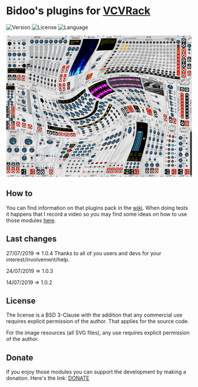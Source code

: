 # Bidoo's plugins for [VCVRack](https://vcvrack.com)

<!-- Version and License Badges -->
![Version](https://img.shields.io/badge/version-1.0.3-green.svg?style=flat-square)
![License](https://img.shields.io/badge/license-BSD3-blue.svg?style=flat-square)
![Language](https://img.shields.io/badge/language-C++-yellow.svg?style=flat-square)

![pack](/images/pack.png?raw=true "pack")

## How to

You can find information on that plugins pack in the [wiki](https://github.com/sebastien-bouffier/Bidoo/wiki). When doing tests it happens that I record a video so you may find some ideas on how to use those modules [here](https://www.youtube.com/bidoo).

## Last changes

27/07/2019 => 1.0.4 Thanks to all of you users and devs for your interest/involvement/help.

24/07/2019 => 1.0.3

14/07/2019 => 1.0.2

## License

The license is a BSD 3-Clause with the addition that any commercial use requires explicit permission of the author. That applies for the source code.

For the image resources (all SVG files), any use requires explicit permission of the author.

## Donate

If you enjoy those modules you can support the development by making a donation. Here's the link: [DONATE](https://paypal.me/sebastienbouffier)
